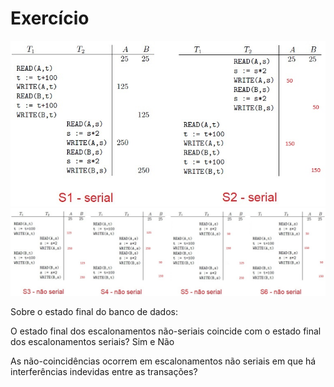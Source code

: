 # Exercício
![](https://github.com/ViniciosB/sgbd-2023-2-bcc/blob/main/midia/arquivo-71.jpg)
![](https://github.com/ViniciosB/sgbd-2023-2-bcc/blob/main/midia/arquivo-72.jpg)

Sobre o estado final do banco de dados:

O estado final dos escalonamentos não-seriais coincide com o estado final dos escalonamentos seriais? Sim e Não



As não-coincidências ocorrem em escalonamentos não seriais em que há interferências indevidas entre as transações?

